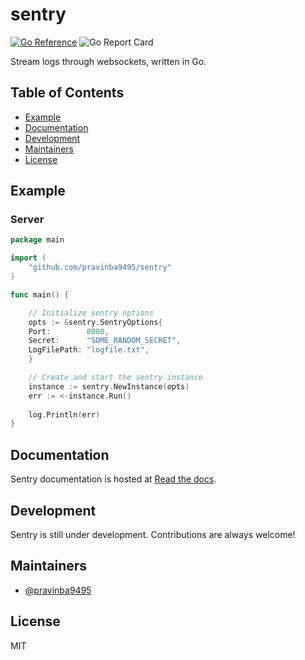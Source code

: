 # sentry
[![Go Reference](https://pkg.go.dev/badge/github.com/pravinba9495/sentry.svg)](https://pkg.go.dev/github.com/pravinba9495/sentry) ![Go Report Card](https://goreportcard.com/badge/github.com/pravinba9495/sentry)

Stream logs through websockets, written in Go.

## Table of Contents
- [Example](#example)
- [Documentation](#documentation)
- [Development](#development)
- [Maintainers](#maintainers)
- [License](#license)

## Example
### Server
```go
package main

import (
    "github.com/pravinba9495/sentry"
)

func main() {

    // Initialize sentry options 
    opts := &sentry.SentryOptions{
	Port:        8080,
	Secret:      "SOME_RANDOM_SECRET",
	LogFilePath: "logfile.txt",
    }

    // Create and start the sentry instance
    instance := sentry.NewInstance(opts)
    err := <-instance.Run()
    
    log.Println(err)
}
```

## Documentation
Sentry documentation is hosted at [Read the docs](https://pkg.go.dev/github.com/pravinba9495/sentry).

## Development
Sentry is still under development. Contributions are always welcome!

## Maintainers
* [@pravinba9495](https://github.com/pravinba9495)
## License
MIT
